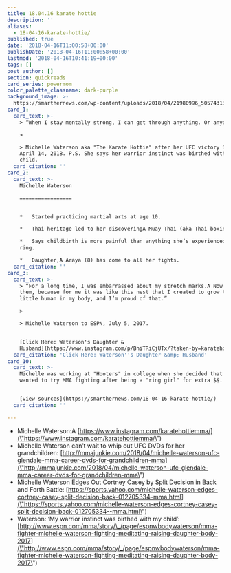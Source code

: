```yaml
---
title: 18.04.16 karate hottie
description: ''
aliases:
  - 18-04-16-karate-hottie/
published: true
date: '2018-04-16T11:00:58+00:00'
publishDate: '2018-04-16T11:00:58+00:00'
lastmod: '2018-04-16T10:41:19+00:00'
tags: []
post_author: []
section: quickreads
card_series: powermom
color_palette_classname: dark-purple
background_image: >-
  https://smarthernews.com/wp-content/uploads/2018/04/21980996_505743136438062_6310727694350811136_n.jpg
card_1:
  card_text: >-
    > “When I stay mentally strong, I can get through anything. Or anyone.”

    > 

    > Michelle Waterson aka "The Karate Hottie" after her UFC victory Saturday,
    April 14, 2018. P.S. She says her warrior instinct was birthed with her
    child.
  card_citation: ''
card_2:
  card_text: >-
    Michelle Waterson

    =================


    *   Started practicing martial arts at age 10.

    *   Thai heritage led to her discoveringA Muay Thai (aka Thai boxing).

    *   Says childbirth is more painful than anything she’s experienced in the
    ring.

    *   Daughter,A Araya (8) has come to all her fights.
  card_citation: ''
card_3:
  card_text: >-
    > “For a long time, I was embarrassed about my stretch marks.A Now I embrace
    them, because for me it was like this nest that I created to grow this
    little human in my body, and I’m proud of that.”

    > 

    > Michelle Waterson to ESPN, July 5, 2017.


    [Click Here: Waterson's Daughter &
    Husband](https://www.instagram.com/p/BhiTRiCjUTx/?taken-by=karatehottiemma)
  card_citation: 'Click Here: Waterson''s Daughter &amp; Husband'
card_10:
  card_text: >-
    Michelle was working at "Hooters" in college when she decided that she
    wanted to try MMA fighting after being a "ring girl" for extra $$.


    [view sources](https://smarthernews.com/18-04-16-karate-hottie/)
  card_citation: ''

---
```

*   Michelle Waterson:A [https://www.instagram.com/karatehottiemma/](\"https://www.instagram.com/karatehottiemma/\")
*   Michelle Waterson can’t wait to whip out UFC DVDs for her grandchildren: [http://mmajunkie.com/2018/04/michelle-waterson-ufc-glendale-mma-career-dvds-for-grandchildren-mma](\"http://mmajunkie.com/2018/04/michelle-waterson-ufc-glendale-mma-career-dvds-for-grandchildren-mma\")
*   Michelle Waterson Edges Out Cortney Casey by Split Decision in Back and Forth Battle: [https://sports.yahoo.com/michelle-waterson-edges-cortney-casey-split-decision-back-012705334–mma.html](\"https://sports.yahoo.com/michelle-waterson-edges-cortney-casey-split-decision-back-012705334--mma.html\")
*   Waterson: ‘My warrior instinct was birthed with my child’: [http://www.espn.com/mma/story/\_/page/espnwbodywaterson/mma-fighter-michelle-waterson-fighting-meditating-raising-daughter-body-2017](\"http://www.espn.com/mma/story/_/page/espnwbodywaterson/mma-fighter-michelle-waterson-fighting-meditating-raising-daughter-body-2017\")